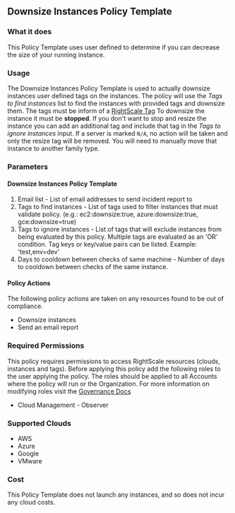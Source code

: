 ## Downsize Instances Policy Template

### What it does

This Policy Template uses user defined to determine if you can decrease the size of your running instance.  

### Usage

The Downsize Instances Policy Template is used to actually downsize instances user defined tags on the instances.  The policy will use the *Tags to find instances* list to find the instances with provided tags and downsize them.  The tags must be inform of a [RightScale Tag](https://docs.rightscale.com/cm/ref/list_of_rightscale_tags.html#overview)
To downsize the instance it must be **stopped**.  If you don't want to stop and resize the instance you can add an additional tag and include that tag in the *Tags to ignore instances* input.
If a server is marked `N/A`, no action will be taken and only the resize tag will be removed. You will need to manually move that instance to another family type.


### Parameters

#### Downsize Instances Policy Template
1. Email list - List of email addresses to send incident report to
2. Tags to find instances - List of tags used to filter instances that must validate policy. (e.g.: ec2:downsize:true, azure:downsize:true, gce:downsize=true)
3. Tags to ignore instances - List of tags that will exclude instances from being evaluated by this policy. Multiple tags are evaluated as an 'OR' condition. Tag keys or key/value pairs can be listed. Example: 'test,env=dev'
4. Days to cooldown between checks of same machine - Number of days to cooldown between checks of the same instance. 

#### Policy Actions

The following policy actions are taken on any resources found to be out of compliance.

- Downsize instances
- Send an email report

### Required Permissions

This policy requires permissions to access RightScale resources (clouds, instances and tags).  Before applying this policy add the following roles to the user applying the policy.  The roles should be applied to all Accounts where the policy will run or the Organization. For more information on modifying roles visit the [Governance Docs](https://docs.rightscale.com/cm/ref/user_roles.html)

- Cloud Management - Observer

### Supported Clouds

- AWS
- Azure
- Google
- VMware

### Cost

This Policy Template does not launch any instances, and so does not incur any cloud costs.

